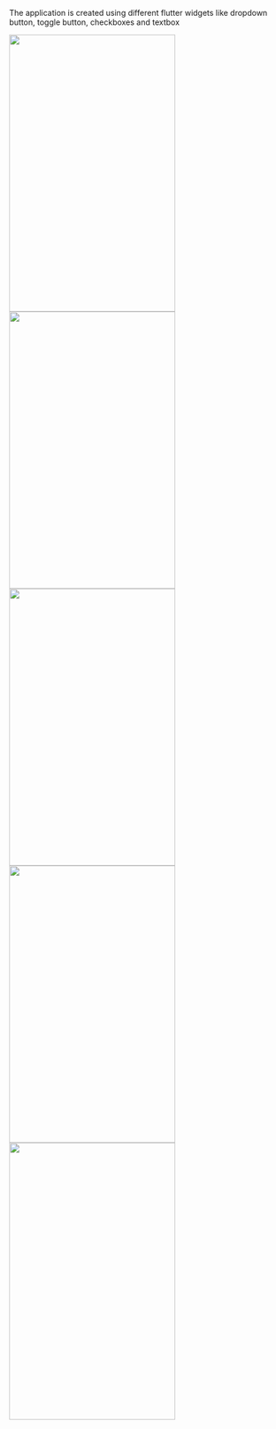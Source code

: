 The application is created using different flutter widgets like dropdown button, toggle button, checkboxes and textbox

<img src="https://user-images.githubusercontent.com/53394560/130359421-85c6aa64-52db-42d6-a257-0cfe0adfb159.png" width="300" height="500" /> <img src="https://user-images.githubusercontent.com/53394560/130359513-257b49ba-b622-40b7-b779-57c4c7c96bed.png" width="300" height="500" /> <img src="https://user-images.githubusercontent.com/53394560/130359531-3b50522e-2404-4aa9-bdbf-97d1d67298ca.png" width="300" height="500" /> 
<img src="https://user-images.githubusercontent.com/53394560/130359547-f9f7f8fc-69fb-4882-b56c-9cdf6840ab8b.png" width="300" height="500" /> 
<img src="https://user-images.githubusercontent.com/53394560/130359548-b2ed7734-9ace-4d66-b764-c45d904794ca.png" width="300" height="500" /> 
